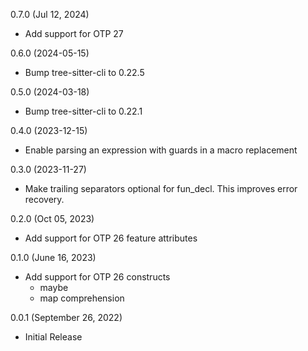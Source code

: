 0.7.0 (Jul 12, 2024)
* Add support for OTP 27

0.6.0 (2024-05-15)
* Bump tree-sitter-cli to 0.22.5

0.5.0 (2024-03-18)
* Bump tree-sitter-cli to 0.22.1

0.4.0 (2023-12-15)
* Enable parsing an expression with guards in a macro replacement

0.3.0 (2023-11-27)
* Make trailing separators optional for fun_decl.  This improves error recovery.

0.2.0 (Oct 05, 2023)
* Add support for OTP 26 feature attributes

0.1.0 (June 16, 2023)
* Add support for OTP 26 constructs
  * maybe
  * map comprehension

0.0.1 (September 26, 2022)

* Initial Release
